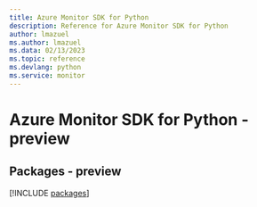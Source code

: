 ```yaml
---
title: Azure Monitor SDK for Python
description: Reference for Azure Monitor SDK for Python
author: lmazuel
ms.author: lmazuel
ms.data: 02/13/2023
ms.topic: reference
ms.devlang: python
ms.service: monitor
---
```

# Azure Monitor SDK for Python - preview
## Packages - preview
[!INCLUDE [packages](monitor-index.md)]